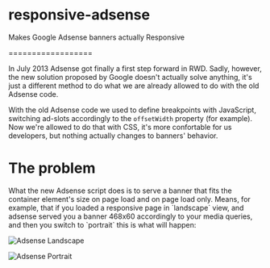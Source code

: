 responsive-adsense
==================

Makes Google Adsense banners actually Responsive

==================

In July 2013 Adsense got finally a first step forward in RWD. Sadly, however, the new solution proposed by Google
doesn't actually solve anything, it's just a different method to do what we are already allowed to do with the old
Adsense code.

With the old Adsense code we used to define breakpoints with JavaScript, switching ad-slots
accordingly to the `offsetWidth` property (for example). Now we're allowed to do that with CSS, it's more confortable
for us developers, but nothing actually changes to banners' behavior.

<h1>The problem</h1>
What the new Adsense script does is to serve a banner that fits the container element's size
on page load and on page load only. Means, for example, that if you loaded a responsive page in `landscape` view,
and adsense served you a banner 468x60 accordingly to your media queries, and then you switch to `portrait`
this is what will happen:

![Adsense Landscape](http://i.imgur.com/LzuEYZM.png)

![Adsense Portrait](http://i.imgur.com/Ip8tkev.png)
